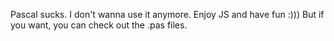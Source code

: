 Pascal sucks. I don't wanna use it anymore.
Enjoy JS and have fun :)))
But if you want, you can check out the .pas files.